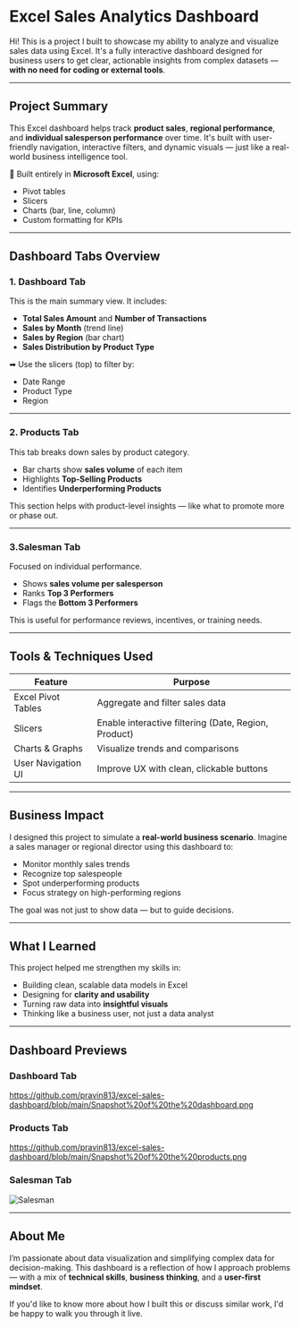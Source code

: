 # Excel Sales Analytics Dashboard

Hi! This is a project I built to showcase my ability to analyze and visualize sales data using Excel. It's a fully interactive dashboard designed for business users to get clear, actionable insights from complex datasets — **with no need for coding or external tools**.

---

## Project Summary

This Excel dashboard helps track **product sales**, **regional performance**, and **individual salesperson performance** over time. It's built with user-friendly navigation, interactive filters, and dynamic visuals — just like a real-world business intelligence tool.

🔧 Built entirely in **Microsoft Excel**, using:
- Pivot tables
- Slicers
- Charts (bar, line, column)
- Custom formatting for KPIs

---

##  Dashboard Tabs Overview

### 1. Dashboard Tab
This is the main summary view. It includes:
- **Total Sales Amount** and **Number of Transactions**
- **Sales by Month** (trend line)
- **Sales by Region** (bar chart)
- **Sales Distribution by Product Type**

➡ Use the slicers (top) to filter by:
- Date Range
- Product Type
- Region

---

### 2.  Products Tab
This tab breaks down sales by product category.

- Bar charts show **sales volume** of each item
- Highlights **Top-Selling Products**
- Identifies **Underperforming Products**

This section helps with product-level insights — like what to promote more or phase out.

---

### 3.Salesman Tab
Focused on individual performance.

- Shows **sales volume per salesperson**
-  Ranks **Top 3 Performers**
- Flags the **Bottom 3 Performers**

This is useful for performance reviews, incentives, or training needs.

---

## Tools & Techniques Used

| Feature              | Purpose                                    |
|----------------------|--------------------------------------------|
| Excel Pivot Tables   | Aggregate and filter sales data            |
| Slicers              | Enable interactive filtering (Date, Region, Product) |
| Charts & Graphs      | Visualize trends and comparisons           |
| User Navigation UI   | Improve UX with clean, clickable buttons   |

---

## Business Impact

I designed this project to simulate a **real-world business scenario**. Imagine a sales manager or regional director using this dashboard to:

- Monitor monthly sales trends
- Recognize top salespeople
- Spot underperforming products
- Focus strategy on high-performing regions

The goal was not just to show data — but to guide decisions.

---

## What I Learned

This project helped me strengthen my skills in:
- Building clean, scalable data models in Excel
- Designing for **clarity and usability**
- Turning raw data into **insightful visuals**
- Thinking like a business user, not just a data analyst

---

## Dashboard Previews

### Dashboard Tab
https://github.com/pravin813/excel-sales-dashboard/blob/main/Snapshot%20of%20the%20dashboard.png

### Products Tab
https://github.com/pravin813/excel-sales-dashboard/blob/main/Snapshot%20of%20the%20products.png

### Salesman Tab
![Salesman](screenshots/salesman.png)

---

## About Me

I’m passionate about data visualization and simplifying complex data for decision-making. This dashboard is a reflection of how I approach problems — with a mix of **technical skills**, **business thinking**, and a **user-first mindset**.

If you'd like to know more about how I built this or discuss similar work, I'd be happy to walk you through it live.



